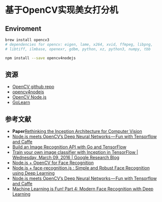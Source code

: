 # 基于OpenCV实现美女打分机

## Enviroment

```bash
brew install opencv3
# dependencies for opencv: eigen, lame, x264, xvid, ffmpeg, libpng,
# libtiff, ilmbase, openexr, gdbm, python, xz, python3, numpy, tbb

npm install --save opencv4nodejs
```

## 资源
- [OpenCV github repo](https://github.com/opencv/opencv)
- [opencv4nodejs](https://github.com/justadudewhohacks/opencv4nodejs)
- [OpenCV Node.js](https://github.com/justadudewhohacks/opencv4nodejs)
- [GoLearn](https://github.com/sjwhitworth/golearn)


## 参考文献
- **Paper**[Rethinking the Inception Architecture for Computer Vision](https://arxiv.org/pdf/1512.00567.pdf)
- [Node.js meets OpenCV’s Deep Neural Networks — Fun with Tensorflow and Caffe](https://medium.com/@muehler.v/node-js-meets-opencvs-deep-neural-networks-fun-with-tensorflow-and-caffe-ff8d52a0f072)
- [Build an Image Recognition API with Go and TensorFlow](https://outcrawl.com/image-recognition-api-go-tensorflow/)
- [Train your own image classifier with Inception in TensorFlow | Wednesday, March 09, 2016 | Google Research Blog](https://research.googleblog.com/2016/03/train-your-own-image-classifier-with.html)
- [Node.js + OpenCV for Face Recognition](https://medium.com/@muehler.v/node-js-opencv-for-face-recognition-37fa7cb860e8)
- [Node.js + face-recognition.js : Simple and Robust Face Recognition using Deep Learning](https://medium.com/@muehler.v/node-js-face-recognition-js-simple-and-robust-face-recognition-using-deep-learning-ea5ba8e852)
- [Node.js meets OpenCV’s Deep Neural Networks — Fun with Tensorflow and Caffe](https://medium.com/@muehler.v/node-js-meets-opencvs-deep-neural-networks-fun-with-tensorflow-and-caffe-ff8d52a0f072)
- [Machine Learning is Fun! Part 4: Modern Face Recognition with Deep Learning](https://medium.com/@ageitgey/machine-learning-is-fun-part-4-modern-face-recognition-with-deep-learning-c3cffc121d78)
